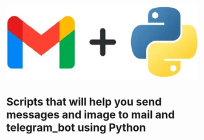 ![1](https://github.com/Aleksandr62aa/Python_send_message/blob/main/Message%2BPython.jpg)

# Scripts that will help you send messages and image to mail and telegram_bot using Python
